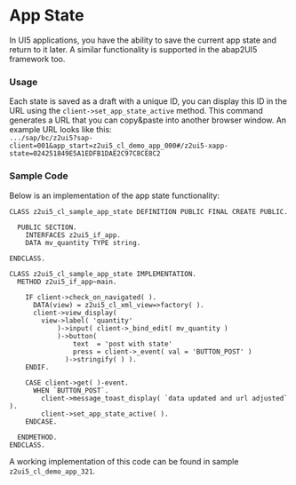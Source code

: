 # App State

In UI5 applications, you have the ability to save the current app state and return to it later. A similar functionality is supported in the abap2UI5 framework too.

### Usage
Each state is saved as a draft with a unique ID, you can display this ID in the URL using the `client->set_app_state_active` method. This command generates a URL that you can copy&paste into another browser window. An example URL looks like this: <br>
`.../sap/bc/z2ui5?sap-client=001&app_start=z2ui5_cl_demo_app_000#/z2ui5-xapp-state=024251849E5A1EDFB1DAE2C97C8CE8C2`

### Sample Code
Below is an implementation of the app state functionality:
```abap
CLASS z2ui5_cl_sample_app_state DEFINITION PUBLIC FINAL CREATE PUBLIC.
 
  PUBLIC SECTION.
    INTERFACES z2ui5_if_app.
    DATA mv_quantity TYPE string.
 
ENDCLASS.
 
CLASS z2ui5_cl_sample_app_state IMPLEMENTATION.
  METHOD z2ui5_if_app~main.
 
    IF client->check_on_navigated( ).
      DATA(view) = z2ui5_cl_xml_view=>factory( ).
      client->view_display(
        view->label( 'quantity'
            )->input( client->_bind_edit( mv_quantity )
            )->button(
                text  = 'post with state'
                press = client->_event( val = 'BUTTON_POST' )
              )->stringify( ) ).
    ENDIF.
 
    CASE client->get( )-event.
      WHEN `BUTTON_POST`.
        client->message_toast_display( `data updated and url adjusted` ).
        client->set_app_state_active( ).
    ENDCASE.

  ENDMETHOD.
ENDCLASS.
```

A working implementation of this code can be found in sample `z2ui5_cl_demo_app_321`.
